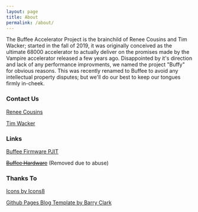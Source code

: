 ```yaml
---
layout: page
title: About
permalink: /about/
---
```


The Buffee Accelerator Project is the brainchild of Renee Cousins and Tim Wacker; started in the fall of 2019, it was originally conceived as the ultimate 68000 accelerator to actually deliver on the promises made by the Vampire accelerator released a few years ago. Disappointed by it's direction and lack of any performance improvments, we named the project "Buffy" for obvious reasons. This was recently renamed to Buffee to avoid any intellectual property disputes; but we'll do our best to keep our tongues firmly in-cheek.

### Contact Us

[Renee Cousins](mailto:renee.cousins@buffee.ca)

[Tim Wacker](mailto:tim.wacker@buffee.ca)

### Links

[Buffee Firmware PJIT](https://github.com/nonarkitten/pseudo-jit)

~~[Buffee Hardware](https://oshwlab.com/Renee/buffee-accelerator)~~
(Removed due to abuse)

### Thanks To

[Icons by Icons8](https://iconscout.com/contributors/icons8)

[Github Pages Blog Template by Barry Clark](https://github.com/barryclark/jekyll-now)


